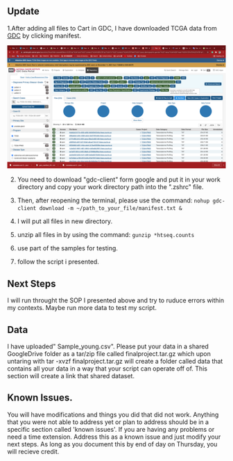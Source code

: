 ## Update

1.After adding all files to Cart in GDC, I have downloaded TCGA data from [GDC](https://portal.gdc.cancer.gov/) by clicking manifest.

 ![](Images/Manifest.png?raw=true)

2. You need to download "gdc-client" form google and put it in your work directory and copy your work directory path into the ".zshrc" file.

3. Then, after reopening the terminal, please use the command:
 ```nohup gdc-client download -m ~/path_to_your_file/manifest.txt &```

4. I will put all files in new directory.

5. unzip all files in by using the command:
 ```gunzip *htseq.counts```

6. use part of the samples for testing.

8. follow the script i presented.
 
 ## Next Steps

I will run throught the SOP I presented above and try to ruduce errors within my contexts. Maybe run more data to test my script.
 
##  Data
 
I have uploaded" Sample_young.csv".
 Please put your data in a shared GoogleDrive folder as a tar/zip file called finalproject.tar.gz which upon untaring with tar -xvzf finalproject.tar.gz will create a folder called data that contains all your data in a way that your script can operate off of.  This section will create a link that shared dataset.
 
##  Known Issues. 

 You will have modifications and things you did that did not work.  Anything that you were not able to address yet or plan to address should be in a specific section called 'known issues'.
 If you are having any problems or need a time extension. Address this as a known issue and just modify your next steps. As long as you document this by end of day on Thursday, you will recieve credit.

